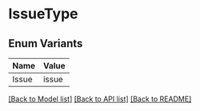 # IssueType

## Enum Variants

| Name | Value |
|---- | -----|
| Issue | issue |


[[Back to Model list]](../README.md#documentation-for-models) [[Back to API list]](../README.md#documentation-for-api-endpoints) [[Back to README]](../README.md)


